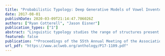 ```yaml
---
title: "Probabilistic Typology: Deep Generative Models of Vowel Inventories"
date: 2017-08-01
publishDate: 2020-03-09T21:14:47.706026Z
authors: ["Ryan Cotterell", "Jason Eisner"]
publication_types: ["1"]
abstract: "Linguistic typology studies the range of structures present in human language. The main goal of the field is to discover which sets of possible phenomena are universal, and which are merely frequent. For example, all languages have vowels, while most---but not all---languages have an /u/ sound. In this paper we present the first probabilistic treatment of a basic question in phonological typology: What makes a natural vowel inventory? We introduce a series of deep stochastic point processes, and contrast them with previous computational, simulation-based approaches. We provide a comprehensive suite of experiments on over 200 distinct languages."
featured: false
publication: "*Proceedings of the 55th Annual Meeting of the Association for Computational Linguistics*"
url_pdf: "https://www.aclweb.org/anthology/P17-1109.pdf"
---
```



